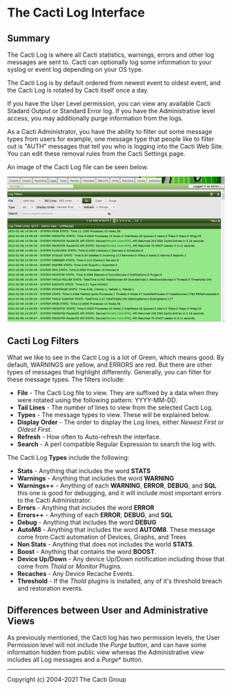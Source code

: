 # The Cacti Log Interface

## Summary

The Cacti Log is where all Cacti statistics, warnings, errors and other log messages
are sent to.  Cacti can optionally log some information to your syslog or event log
depending on your OS type.

The Cacti Log is by default ordered from newest event to oldest event, and the Cacti Log
is rotated by Cacti itself once a day.

If you have the User Level permission, you can view any available Cacti Stadard Output or
Standard Error log.  If you have the Administrative level access, you may additionally purge
information from the logs.

As a Cacti Administrator, you have the ability to filter out some message types from users
for example, one message type that people like to filter out is "AUTH" messages that tell
you who is logging into the Cacti Web Site.  You can edit these removal rules from the
Cacti Settings page.

An image of the Cacti Log file can be seen below.

![Cacti Log File](images/cacti-log.png)

## Cacti Log Filters

What we like to see in the Cacti Log is a lot of Green, which means good.  By default,
WARNINGS are yellow, and ERRORS are red.  But there are other types of messages that highlight
differently.  Generally, you can filter for these message types.  The filters include:

- **File** - The Cacti Log file to view.  They are suffixed by a data when they were rotated
  using the following pattern: YYYY-MM-DD.
- **Tail Lines** - The number of lines to view from the selected Cacti Log.
- **Types** - The message types to view.  These will be explained below.
- **Display Order** - The order to display the Log lines, either *Newest First* or *Oldest First*.
- **Refresh** - How often to Auto-refresh the interface.
- **Search** - A perl compatible Regular Expression to search the log with.

The Cacti Log **Types** include the following:

- **Stats** - Anything that includes the word **STATS**
- **Warnings** - Anything that includes the word **WARNING**
- **Warnings++** - Anything of each **WARNING**, **ERROR**, **DEBUG**, and **SQL**
  this one is good for debugging, and it will include most important errors to the Cacti
  Administrator.
- **Errors** - Anything that includes the word **ERROR**
- **Errors++** - Anything of each **ERROR**, **DEBUG**, and **SQL**
- **Debug** - Anything that includes the word **DEBUG**
- **AutoM8** - Anything that includes the word **AUTOM8**.  These message come from Cacti
  automation of Devices, Graphs, and Trees
- **Non Stats** - Anything that does not includes the world **STATS**.
- **Boost** - Anything that contains the word **BOOST**.
- **Device Up/Down** - Any device Up/Down notification including those that come from
  *Thold* or *Monitor* Plugins.
- **Recaches** - Any Device Recache Events.
- **Threshold** - If the *Thold* plugins is installed, any of it's threshold breach and
  restoration events.

## Differences between User and Administrative Views

As previously mentioned, the Cacti log has two permission levels, the User Permission level
will not include the *Purge* button, and can have some information hidden from public view
whereas the Administrative view includes all Log messages and a *Purge** button.

---
<copy>Copyright (c) 2004-2021 The Cacti Group</copy>
